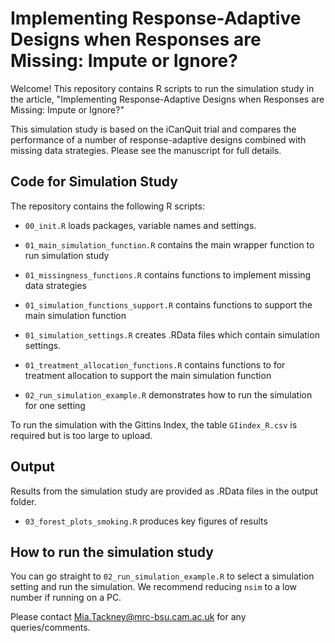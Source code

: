 # Implementing Response-Adaptive Designs when Responses are Missing: Impute or Ignore?
Welcome! This repository contains R scripts to run the simulation study in the article, "Implementing Response-Adaptive Designs when Responses are Missing: Impute or Ignore?"

This simulation study is based on the iCanQuit trial and compares the performance of a number of response-adaptive designs combined with missing data strategies. Please see the manuscript for full details. 

## Code for Simulation Study 

The repository contains the following R scripts: 

- `00_init.R` loads packages, variable names and settings.

- `01_main_simulation_function.R` contains the main wrapper function to run simulation study 

- `01_missingness_functions.R` contains functions to implement missing data strategies

- `01_simulation_functions_support.R` contains functions to support the main simulation function 

- `01_simulation_settings.R` creates .RData files which contain simulation settings. 

- `01_treatment_allocation_functions.R` contains functions to for treatment allocation to support the main simulation function 

- `02_run_simulation_example.R` demonstrates how to run the simulation for one setting 

To run the simulation with the Gittins Index, the table `GIindex_R.csv` is required but is too large to upload. 

## Output 

Results from the simulation study are provided as .RData files in the output folder. 

-  `03_forest_plots_smoking.R`  produces key figures of results 

## How to run the simulation study

You can go straight to `02_run_simulation_example.R` to select a simulation setting and run the simulation. We recommend reducing `nsim` to a low number if running on a PC. 

Please contact Mia.Tackney@mrc-bsu.cam.ac.uk for any queries/comments.
